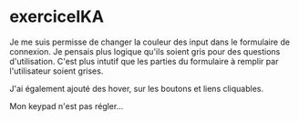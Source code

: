 # exerciceIKA

Je me suis permisse de changer la couleur des input dans le formulaire de connexion.
Je pensais plus logique qu'ils soient gris pour des questions d'utilisation.
C'est plus intutif que les parties du formulaire à remplir par l'utilisateur soient grises.

J'ai également ajouté des hover, sur les boutons et liens cliquables.

Mon keypad n'est pas régler...
